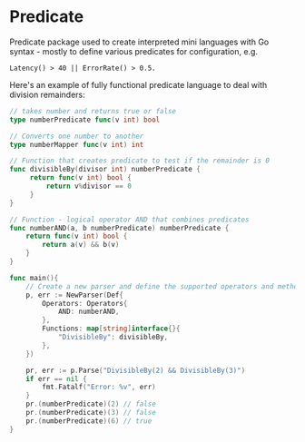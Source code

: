 Predicate
=========

Predicate package used to create interpreted mini languages with Go syntax - mostly to define
various predicates for configuration, e.g. 

```
Latency() > 40 || ErrorRate() > 0.5.
```

Here's an example of fully functional predicate language to deal with division remainders:

```go
// takes number and returns true or false
type numberPredicate func(v int) bool

// Converts one number to another
type numberMapper func(v int) int

// Function that creates predicate to test if the remainder is 0
func divisibleBy(divisor int) numberPredicate {
     return func(v int) bool {
         return v%divisor == 0
     }
}

// Function - logical operator AND that combines predicates
func numberAND(a, b numberPredicate) numberPredicate {
    return func(v int) bool {
        return a(v) && b(v)
    }
}

func main(){
    // Create a new parser and define the supported operators and methods
    p, err := NewParser(Def{
        Operators: Operators{
            AND: numberAND,
        },
        Functions: map[string]interface{}{
            "DivisibleBy": divisibleBy,
        },
    })

    pr, err := p.Parse("DivisibleBy(2) && DivisibleBy(3)")
    if err == nil {
        fmt.Fatalf("Error: %v", err)
    }
    pr.(numberPredicate)(2) // false
    pr.(numberPredicate)(3) // false
    pr.(numberPredicate)(6) // true
}
```
